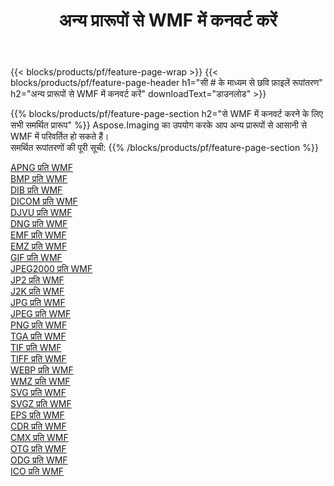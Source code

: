 ﻿---
title: अन्य प्रारूपों से WMF में कनवर्ट करें 
weight: 3920
url: /hi/net/conversion/to/wmf 
lang: hi
langdirlevel: 2
locales: zh-hans,ja,it,ru,de,es,fr,nl,id,lt,pl,pt,vi,tr,ko,zh-hant,ar,hi,th,sv,cs,uk,he
description: Aspose.Imaging का उपयोग करके आप अन्य प्रारूपों से WMF में आसानी से रूपांतरित कर सकते हैं
---

{{< blocks/products/pf/feature-page-wrap >}}
{{< blocks/products/pf/feature-page-header h1="सी # के माध्यम से छवि फ़ाइलें रूपांतरण" h2="अन्य प्रारूपों से WMF में कनवर्ट करें" downloadText="डाउनलोड" >}}


{{% blocks/products/pf/feature-page-section  h2="से WMF में कनवर्ट करने के लिए सभी समर्थित प्रारूप" %}}
Aspose.Imaging का उपयोग करके आप अन्य प्रारूपों से आसानी से WMF में परिवर्तित हो सकते हैं।
<br/>
समर्थित रूपांतरणों की पूरी सूची:
{{% /blocks/products/pf/feature-page-section %}}
<div class="container-fluid productfamilypage bg-gray">
    <div class="convertypes bg-gray agp-content section">
        <div class="container">
		<div class="row other-converters">
		    <div class='col-md-2 other-converter remove-lp remove-rp'><a href="/imaging/hi/net/conversion/apng-to-wmf" >APNG प्रति WMF</a></div>
<div class='col-md-2 other-converter remove-lp remove-rp'><a href="/imaging/hi/net/conversion/bmp-to-wmf" >BMP प्रति WMF</a></div>
<div class='col-md-2 other-converter remove-lp remove-rp'><a href="/imaging/hi/net/conversion/dib-to-wmf" >DIB प्रति WMF</a></div>
<div class='col-md-2 other-converter remove-lp remove-rp'><a href="/imaging/hi/net/conversion/dicom-to-wmf" >DICOM प्रति WMF</a></div>
<div class='col-md-2 other-converter remove-lp remove-rp'><a href="/imaging/hi/net/conversion/djvu-to-wmf" >DJVU प्रति WMF</a></div>
<div class='col-md-2 other-converter remove-lp remove-rp'><a href="/imaging/hi/net/conversion/dng-to-wmf" >DNG प्रति WMF</a></div>
<div class='col-md-2 other-converter remove-lp remove-rp'><a href="/imaging/hi/net/conversion/emf-to-wmf" >EMF प्रति WMF</a></div>
<div class='col-md-2 other-converter remove-lp remove-rp'><a href="/imaging/hi/net/conversion/emz-to-wmf" >EMZ प्रति WMF</a></div>
<div class='col-md-2 other-converter remove-lp remove-rp'><a href="/imaging/hi/net/conversion/gif-to-wmf" >GIF प्रति WMF</a></div>
<div class='col-md-2 other-converter remove-lp remove-rp'><a href="/imaging/hi/net/conversion/jpeg2000-to-wmf" >JPEG2000 प्रति WMF</a></div>
<div class='col-md-2 other-converter remove-lp remove-rp'><a href="/imaging/hi/net/conversion/jp2-to-wmf" >JP2 प्रति WMF</a></div>
<div class='col-md-2 other-converter remove-lp remove-rp'><a href="/imaging/hi/net/conversion/j2k-to-wmf" >J2K प्रति WMF</a></div>
<div class='col-md-2 other-converter remove-lp remove-rp'><a href="/imaging/hi/net/conversion/jpg-to-wmf" >JPG प्रति WMF</a></div>
<div class='col-md-2 other-converter remove-lp remove-rp'><a href="/imaging/hi/net/conversion/jpeg-to-wmf" >JPEG प्रति WMF</a></div>
<div class='col-md-2 other-converter remove-lp remove-rp'><a href="/imaging/hi/net/conversion/png-to-wmf" >PNG प्रति WMF</a></div>
<div class='col-md-2 other-converter remove-lp remove-rp'><a href="/imaging/hi/net/conversion/tga-to-wmf" >TGA प्रति WMF</a></div>
<div class='col-md-2 other-converter remove-lp remove-rp'><a href="/imaging/hi/net/conversion/tif-to-wmf" >TIF प्रति WMF</a></div>
<div class='col-md-2 other-converter remove-lp remove-rp'><a href="/imaging/hi/net/conversion/tiff-to-wmf" >TIFF प्रति WMF</a></div>
<div class='col-md-2 other-converter remove-lp remove-rp'><a href="/imaging/hi/net/conversion/webp-to-wmf" >WEBP प्रति WMF</a></div>
<div class='col-md-2 other-converter remove-lp remove-rp'><a href="/imaging/hi/net/conversion/wmz-to-wmf" >WMZ प्रति WMF</a></div>
<div class='col-md-2 other-converter remove-lp remove-rp'><a href="/imaging/hi/net/conversion/svg-to-wmf" >SVG प्रति WMF</a></div>
<div class='col-md-2 other-converter remove-lp remove-rp'><a href="/imaging/hi/net/conversion/svgz-to-wmf" >SVGZ प्रति WMF</a></div>
<div class='col-md-2 other-converter remove-lp remove-rp'><a href="/imaging/hi/net/conversion/eps-to-wmf" >EPS प्रति WMF</a></div>
<div class='col-md-2 other-converter remove-lp remove-rp'><a href="/imaging/hi/net/conversion/cdr-to-wmf" >CDR प्रति WMF</a></div>
<div class='col-md-2 other-converter remove-lp remove-rp'><a href="/imaging/hi/net/conversion/cmx-to-wmf" >CMX प्रति WMF</a></div>
<div class='col-md-2 other-converter remove-lp remove-rp'><a href="/imaging/hi/net/conversion/otg-to-wmf" >OTG प्रति WMF</a></div>
<div class='col-md-2 other-converter remove-lp remove-rp'><a href="/imaging/hi/net/conversion/odg-to-wmf" >ODG प्रति WMF</a></div>
<div class='col-md-2 other-converter remove-lp remove-rp'><a href="/imaging/hi/net/conversion/ico-to-wmf" >ICO प्रति WMF</a></div>
                </div>
        </div>
    </div>
</div>
<br/>

